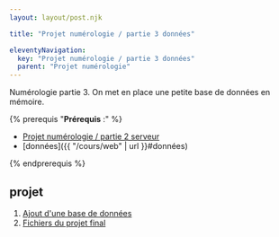 ```yaml
---
layout: layout/post.njk

title: "Projet numérologie / partie 3 données"

eleventyNavigation:
  key: "Projet numérologie / partie 3 données"
  parent: "Projet numérologie"
---
```


<!-- début résumé -->

Numérologie partie 3. On met en place une petite base de données en mémoire.

<!-- fin résumé -->

{% prerequis "**Prérequis** :" %}

* [Projet numérologie / partie 2 serveur](../partie-2-serveur)
* [données]({{ "/cours/web" | url }}#données)

{% endprerequis %}

## projet

1. [Ajout d'une base de données](./1-base-de-données)
2. [Fichiers du projet final](./2-structures)
